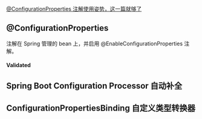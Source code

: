 [@ConfigurationProperties 注解使用姿势，这一篇就够了](https://blog.csdn.net/yusimiao/article/details/97622666)
## @ConfigurationProperties
注解在 Spring 管理的 bean 上，并启用 @EnableConfigurationProperties 注解。

#### Validated

## Spring Boot Configuration Processor 自动补全

## ConfigurationPropertiesBinding 自定义类型转换器